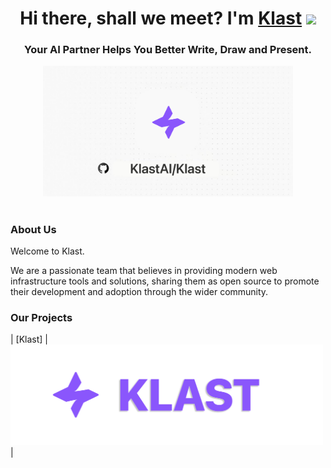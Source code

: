 <h1 align="center">Hi there, shall we meet? I'm <a href="https://klast.ai/" target="_blank">Klast</a> 
<img src="https:/KlastAI/github.com/blackcater/blackcater/raw/main/images/Hi.gif" height="32"/></h1>
<h3 align="center">Your AI Partner Helps You Better Write, Draw and Present.</h3>

<div align="center">
<img src="https://github.com/KlastAI/.github/blob/main/profile/images/cover1.png" width="400" alt="Klast Logo" />
</div>

<h1 align="center"></h1>

### About Us

Welcome to Klast.

We are a passionate team that believes in providing modern web infrastructure tools and solutions, sharing them as open source to promote their development and adoption through the wider community.

### Our Projects



|   [Klast]   |           <a href="https://github.com/KlastAI/Klast" target="blank"><picture style="width: 500px"><source media="(prefers-color-scheme: light)" srcset="https://github.com/KlastAI/.github/blob/main/profile/images/1.svg" /><source media="(prefers-color-scheme: dark)" srcset="https://github.com/KlastAI/.github/blob/main/profile/images/1.svg" /><img src="https://github.com/KlastAI/.github/blob/main/profile/images/1.svg" width="500" alt="Klast Logo" /></picture></a>            |
